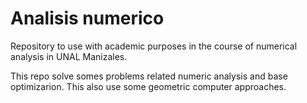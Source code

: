# Analisis numerico

Repository to use with academic purposes in the course of numerical analysis in UNAL Manizales.

This repo solve somes problems related numeric analysis and base optimizarion. This also use some geometric computer approaches.

